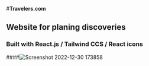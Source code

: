 #**Travelers.com**
## Website for planing discoveries
### Built with React.js / Tailwind CCS / React icons
####![Screenshot 2022-12-30 173858](https://user-images.githubusercontent.com/118453949/210090967-fdca0419-da01-4a5c-a05f-fa1b12be05c9.png)
